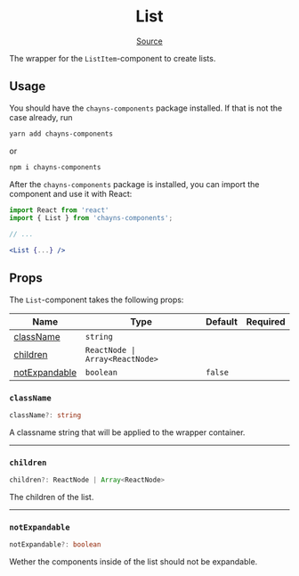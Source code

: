 <h1 align="center">List</h1>

<p align="center">
    <a href="/src/react-chayns-list/component/List.jsx">Source</a>
</p>

The wrapper for the `ListItem`-component to create lists.

## Usage

You should have the `chayns-components` package installed. If that is not the
case already, run

```bash
yarn add chayns-components
```

or

```bash
npm i chayns-components
```

After the `chayns-components` package is installed, you can import the component
and use it with React:

```jsx
import React from 'react'
import { List } from 'chayns-components';

// ...

<List {...} />
```

## Props

The `List`-component takes the following props:

| Name                            | Type                            | Default | Required |
| ------------------------------- | ------------------------------- | ------- | :------: |
| [className](#classname)         | `string`                        |         |          |
| [children](#children)           | `ReactNode \| Array<ReactNode>` |         |          |
| [notExpandable](#notexpandable) | `boolean`                       | `false` |          |

### `className`

```ts
className?: string
```

A classname string that will be applied to the wrapper container.

---

### `children`

```ts
children?: ReactNode | Array<ReactNode>
```

The children of the list.

---

### `notExpandable`

```ts
notExpandable?: boolean
```

Wether the components inside of the list should not be expandable.
